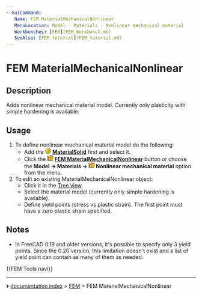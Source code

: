 ```yaml
---
- GuiCommand:
   Name: FEM MaterialMechanicalNonlinear
   MenuLocation: Model - Materials - Nonlinear mechanical material
   Workbenches: [FEM](FEM_Workbench.md)
   SeeAlso: [FEM tutorial](FEM_tutorial.md)
---
```


# FEM MaterialMechanicalNonlinear

## Description

Adds nonlinear mechanical material model. Currently only plasticity with simple hardening is available.

## Usage

1.  To define nonlinear mechanical material model do the following:
    -   Add the **<img src="images/Fem-add-material.svg" width=16px> [MaterialSolid](FEM_MaterialSolid.md)** first and select it.
    -   Click the **<img src="images/FEM_MaterialMechanicalNonlinear.svg" width=16px> [FEM MaterialMechanicalNonlinear](FEM_MaterialMechanicalNonlinear.md)** button or choose the **Model → Materials → <img src="images/FEM_MaterialMechanicalNonlinear.svg" width=16px> Nonlinear mechanical material‏‎** option from the menu.
2.  To edit an existing MaterialMechanicalNonlinear object:
    -   Click it in the [Tree view](Tree_view.md).
    -   Select the material model (currently only simple hardening is available).
    -   Define yield points (stress vs plastic strain). The first point must have a zero plastic strain specified.

## Notes

-   In FreeCAD 0.19 and older versions, it\'s possible to specify only 3 yield points. Since the 0.20 version, this limitation doesn\'t exist and a list of yield point can contain as many of them as needed.




 {{FEM Tools navi}}



---
⏵ [documentation index](../README.md) > [FEM](Category_FEM.md) > FEM MaterialMechanicalNonlinear
